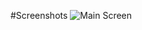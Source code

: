 #Screenshots
![Main Screen](https://github.com/Giralis/NewsApp/blob/tree/main/NewsApp_Screenshots/NewsApp_MainScreen.png)
